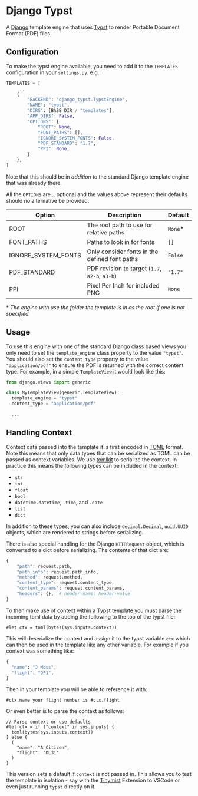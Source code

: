 # Django Typst

A [Django] template engine that uses [Typst] to render Portable Document Format (PDF)
files.

## Configuration

To make the typst engine available, you need to add it to the `TEMPLATES` configuration
in your `settings.py`. e.g.:

```python
TEMPLATES = [
    ...
    {
        "BACKEND": "django_typst.TypstEngine",
        "NAME": "typst",
        "DIRS": [BASE_DIR / "templates"],
        "APP_DIRS": False,
        "OPTIONS": {
            "ROOT": None,
            "FONT_PATHS": [],
            "IGNORE_SYSTEM_FONTS": False,
            "PDF_STANDARD": "1.7",
            "PPI": None,
        }
    },
]
```

Note that this should be in _addition_ to the standard Django template engine that was
already there.

All the `OPTIONS` are... optional and the values above represent their defaults should
no alternative be provided.

| Option              | Description                                    | Default  |
| ------------------- | ---------------------------------------------- | -------- |
| ROOT                | The root path to use for relative paths        | `None`\* |
| FONT_PATHS          | Paths to look in for fonts                     | `[]`     |
| IGNORE_SYSTEM_FONTS | Only consider fonts in the defined font paths  | `False`  |
| PDF_STANDARD        | PDF revision to target (`1.7`, `a2-b`, `a3-b`) | `"1.7"`  |
| PPI                 | Pixel Per Inch for included PNG                | `None`   |

\* _The engine with use the folder the template is in as the root if one is not
specified._

## Usage

To use this engine with one of the standard Django class based views you only need to
set the `template_engine` class property to the value `"typst"`. You should also set the
`content_type` property to the value `"application/pdf"` to ensure the PDF is returned
with the correct content type. For example, in a simple `TemplateView` it would look
like this:

```python
from django.views import generic

class MyTemplateView(generic.TemplateView):
  template_engine = "typst"
  content_type = "application/pdf"

  ...
```

## Handling Context

Context data passed into the template it is first encoded in [TOML] format. Note this
means that only data types that can be serialized as TOML can be passed as context
variables. We use [tomlkit] to serialize the context. In practice this means the
following types can be included in the context:

- `str`
- `int`
- `float`
- `bool`
- `datetime.datetime`, `.time`, and `.date`
- `list`
- `dict`

In addition to these types, you can also include `decimal.Decimal`, `uuid.UUID` objects,
which are rendered to strings before serializing.

There is also special handling for the Django `HTTPRequest` object, which is converted
to a dict before serializing. The contents of that dict are:

```python
{
    "path": request.path,
    "path_info": request.path_info,
    "method": request.method,
    "content_type": request.content_type,
    "content_params": request.content_params,
    "headers": {},  # header-name: header-value
}
```

To then make use of context within a Typst template you must parse the incoming toml
data by adding the following to the top of the typst file:

```typst
#let ctx = toml(bytes(sys.inputs.context))
```

This will deserialize the context and assign it to the typst variable `ctx` which can
then be used in the template like any other variable. For example if you context was
something like:

```python
{
  "name": "J Moss",
  "flight": "QF1",
}
```

Then in your template you will be able to reference it with:

```typst
#ctx.name your flight number is #ctx.flight
```

Or even better is to parse the context as follows:

```typst
// Parse context or use defaults
#let ctx = if ("context" in sys.inputs) {
  toml(bytes(sys.inputs.context))
} else {
  (
    "name": "A Citizen",
    "flight": "DL31"
  )
}
```

This version sets a default if `context` is not passed in. This allows you to test the
template in isolation - say with the [Tinymist] Extension to VSCode or even just running
`typst` directly on it.

<!-- Links -->

[django]: https://www.djangoproject.com/
[tinymist]: https://github.com/Myriad-Dreamin/tinymist
[toml]: https://toml.io/en/
[tomlkit]: https://tomlkit.readthedocs.io/en/latest/
[typst]: https://typst.app/
